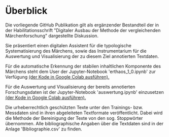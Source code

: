 # Überblick
Die vorliegende GitHub Publikation gilt als ergänzender Bestandteil der in der Habilitationsschrift "Digitaler Ausbau der Methode der vergleichenden Märchenforschung" dargestellte Diskussion.

Sie präsentiert einen digitalen Assistent für die typologische Systematisierung des Märchens, sowie das Instrumentarium für die Auswertung und Visualisierung der zu diesem Ziel annotierten Textdaten.

Für die automatische Erkennung der stabilen inhaltlichen Komponente des Märchens steht dem User der Jupyter-Notebook 'erthaos_1_0.ipynb' zur Verfügung 
[(der Kode in Google Colab ausführen).](https://colab.research.google.com/github/edadunashvili/Monographie/blob/main/erthaos_1_0.ipynb)


Für die Auswertung und Visualisierung der bereits annotierten Forschungsdaten ist der Jupyter-Notebook 'auswertung.ipynb' einzusetzen 
[(der Kode in Google Colab ausführen).](https://colab.research.google.com/github/edadunashvili/Monographie/blob/main/auswertung.ipynb)

Die urheberrechtlich geschützten Texte unter den Trainings- bzw. Messdaten sind in ihren abgeleiteten Textformate veröffentlicht. Dabei wird die Methode der Bereinigung der Texte von den sog. Stoppwörter übernommen. Alle bibliographische Angaben über die Textdaten sind in der Anlage 'Bibliographie.csv' zu finden.
